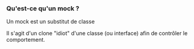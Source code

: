 ### Qu'est-ce qu'un mock ?

Un mock est un substitut de classe

Il s'agit d'un clone "idiot" d'une classe (ou
interface) afin de contrôler le comportement.

